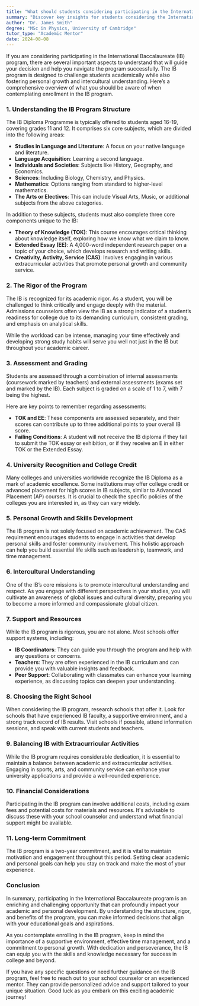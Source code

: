 ```yaml
---
title: "What should students considering participating in the International Baccalaureate program be aware of?"
summary: "Discover key insights for students considering the International Baccalaureate program, including its structure, academic challenges, and personal growth opportunities."
author: "Dr. James Smith"
degree: "MSc in Physics, University of Cambridge"
tutor_type: "Academic Mentor"
date: 2024-08-08
---
```


If you are considering participating in the International Baccalaureate (IB) program, there are several important aspects to understand that will guide your decision and help you navigate the program successfully. The IB program is designed to challenge students academically while also fostering personal growth and intercultural understanding. Here’s a comprehensive overview of what you should be aware of when contemplating enrollment in the IB program.

### 1. **Understanding the IB Program Structure**

The IB Diploma Programme is typically offered to students aged 16-19, covering grades 11 and 12. It comprises six core subjects, which are divided into the following areas:

- **Studies in Language and Literature**: A focus on your native language and literature.
- **Language Acquisition**: Learning a second language.
- **Individuals and Societies**: Subjects like History, Geography, and Economics.
- **Sciences**: Including Biology, Chemistry, and Physics.
- **Mathematics**: Options ranging from standard to higher-level mathematics.
- **The Arts or Electives**: This can include Visual Arts, Music, or additional subjects from the above categories.

In addition to these subjects, students must also complete three core components unique to the IB: 

- **Theory of Knowledge (TOK)**: This course encourages critical thinking about knowledge itself, exploring how we know what we claim to know.
- **Extended Essay (EE)**: A 4,000-word independent research paper on a topic of your choice, which develops research and writing skills.
- **Creativity, Activity, Service (CAS)**: Involves engaging in various extracurricular activities that promote personal growth and community service.

### 2. **The Rigor of the Program**

The IB is recognized for its academic rigor. As a student, you will be challenged to think critically and engage deeply with the material. Admissions counselors often view the IB as a strong indicator of a student’s readiness for college due to its demanding curriculum, consistent grading, and emphasis on analytical skills. 

While the workload can be intense, managing your time effectively and developing strong study habits will serve you well not just in the IB but throughout your academic career. 

### 3. **Assessment and Grading**

Students are assessed through a combination of internal assessments (coursework marked by teachers) and external assessments (exams set and marked by the IB). Each subject is graded on a scale of 1 to 7, with 7 being the highest. 

Here are key points to remember regarding assessments:

- **TOK and EE**: These components are assessed separately, and their scores can contribute up to three additional points to your overall IB score.
- **Failing Conditions**: A student will not receive the IB diploma if they fail to submit the TOK essay or exhibition, or if they receive an E in either TOK or the Extended Essay. 

### 4. **University Recognition and College Credit**

Many colleges and universities worldwide recognize the IB Diploma as a mark of academic excellence. Some institutions may offer college credit or advanced placement for high scores in IB subjects, similar to Advanced Placement (AP) courses. It is crucial to check the specific policies of the colleges you are interested in, as they can vary widely.

### 5. **Personal Growth and Skills Development**

The IB program is not solely focused on academic achievement. The CAS requirement encourages students to engage in activities that develop personal skills and foster community involvement. This holistic approach can help you build essential life skills such as leadership, teamwork, and time management.

### 6. **Intercultural Understanding**

One of the IB’s core missions is to promote intercultural understanding and respect. As you engage with different perspectives in your studies, you will cultivate an awareness of global issues and cultural diversity, preparing you to become a more informed and compassionate global citizen.

### 7. **Support and Resources**

While the IB program is rigorous, you are not alone. Most schools offer support systems, including:

- **IB Coordinators**: They can guide you through the program and help with any questions or concerns.
- **Teachers**: They are often experienced in the IB curriculum and can provide you with valuable insights and feedback.
- **Peer Support**: Collaborating with classmates can enhance your learning experience, as discussing topics can deepen your understanding.

### 8. **Choosing the Right School**

When considering the IB program, research schools that offer it. Look for schools that have experienced IB faculty, a supportive environment, and a strong track record of IB results. Visit schools if possible, attend information sessions, and speak with current students and teachers.

### 9. **Balancing IB with Extracurricular Activities**

While the IB program requires considerable dedication, it is essential to maintain a balance between academic and extracurricular activities. Engaging in sports, arts, and community service can enhance your university applications and provide a well-rounded experience.

### 10. **Financial Considerations**

Participating in the IB program can involve additional costs, including exam fees and potential costs for materials and resources. It's advisable to discuss these with your school counselor and understand what financial support might be available.

### 11. **Long-term Commitment**

The IB program is a two-year commitment, and it is vital to maintain motivation and engagement throughout this period. Setting clear academic and personal goals can help you stay on track and make the most of your experience.

### Conclusion

In summary, participating in the International Baccalaureate program is an enriching and challenging opportunity that can profoundly impact your academic and personal development. By understanding the structure, rigor, and benefits of the program, you can make informed decisions that align with your educational goals and aspirations. 

As you contemplate enrolling in the IB program, keep in mind the importance of a supportive environment, effective time management, and a commitment to personal growth. With dedication and perseverance, the IB can equip you with the skills and knowledge necessary for success in college and beyond.

If you have any specific questions or need further guidance on the IB program, feel free to reach out to your school counselor or an experienced mentor. They can provide personalized advice and support tailored to your unique situation. Good luck as you embark on this exciting academic journey!
    